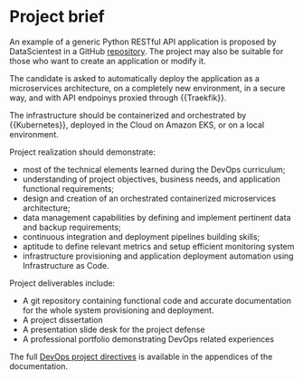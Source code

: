 # Project brief

An example of a generic Python RESTful API application is proposed by DataScientest in a GitHub [repository](https://github.com/DataScientest/fastapi-docker-traefik).
The project may also be suitable for those who want to create an application or modify it.

The candidate is asked to automatically deploy the application as a microservices architecture, on a completely new environment, in a secure way, and with API endpoinys proxied through {{Traekfik}}.

The infrastructure should be containerized and orchestrated by {{Kubernetes}}, deployed in the Cloud on Amazon EKS, or on a local environment.

Project realization should demonstrate:

* most of the technical elements learned during the DevOps curriculum;
* understanding of project objectives, business needs, and application functional requirements;
* design and creation of an orchestrated containerized microservices architecture;
* data management capabilities by defining and implement pertinent data and backup requirements;
* continuous integration and deployment pipelines building skills;
* aptitude to define relevant metrics and setup efficient monitoring system
* infrastructure provisioning and application deployment automation using Infrastructure as Code.

Project deliverables include:

* A git repository containing functional code and accurate documentation for the whole system provisioning and deployment.
* A project dissertation
* A presentation slide desk for the project defense
* A professional portfolio demonstrating DevOps related experiences

The full [DevOps project directives](../../appendices/directives/devops_project.md) is available in the appendices of the documentation.
